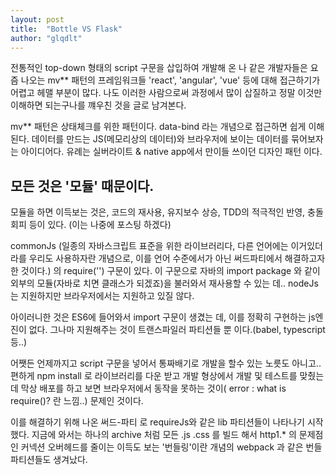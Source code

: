 ```yaml
---
layout: post
title:  "Bottle VS Flask"
author: "glqdlt"
---
```


전통적인 top-down 형태의 script 구문을 삽입하여 개발해 온 나 같은 개발자들은 요즘 나오는 mv** 패턴의 프레임워크들 'react', 'angular', 'vue' 등에 대해 접근하기가 어렵고 헤맬 부분이 많다. 나도 이러한 사람으로써 과정에서 많이 삽질하고 정말 이것만 이해하면 되는구나를 꺠우친 것을 글로 남겨본다.

mv** 패턴은 상태체크를 위한 패턴이다. data-bind 라는 개념으로 접근하면 쉽게 이해 된다. 데이터를 만드는 JS(메모리상의 데이터)와 브라우저에 보이는 데이터를 묶어보자는 아이디어다. 유례는 실버라이트 & native app에서 만이들 쓰이던 디자인 패턴 이다.

## 모든 것은 '모듈' 때문이다.

모듈을 하면 이득보는 것은, 코드의 재사용, 유지보수 상승, TDD의 적극적인 반영, 충돌 회피 등이 있다. (이는 나중에 포스팅 하겠다)

commonJs (일종의 자바스크립트 표준을 위한 라이브러리다, 다른 언어에는 이거있더라를 우리도 사용하자란 개념으로, 이를 언어 수준에서가 아닌 써드파티에서 해결하고자 한 것이다.) 의 require('') 구문이 있다. 이 구문으로 자바의 import package 와 같이 외부의 모듈(자바로 치면 클래스가 되겠죠)을 불러와서 재사용할 수 있는 데..
nodeJs는 지원하지만 브라우저에서는 지원하고 있질 않다.

아이러니한 것은 ES6에 들어와서 import 구문이 생겼는 데, 이를 정확히 구현하는 js엔진이 없다. 그나마 지원해주는 것이 트랜스파일러 파티션들 뿐 이다.(babel, typescript 등..)

어쨋든 언제까지고 script 구문을 넣어서 통짜배기로 개발을 할수 있는 노릇도 아니고.. 편하게 npm install 로 라이브러리를 다운 받고 개발 형상에서 개발 및 테스트를 맞췄는 데 막상 배포를 하고 보면 브라우저에서 동작을 못하는 것이( error : what is require()? 란 느낌..) 문제인 것이다.

이를 해결하기 위해 나온 써드-파티 로 requireJs와 같은 lib 파티션들이 나타나기 시작했다.
지금에 와서는 하나의 archive 처럼 모든 .js .css 를 빌드 해서 http1.* 의 문제점인 커넥션 오버헤드를 줄이는 이득도 보는 '번들링'이란 개념의 webpack 과 같은 번들 파티션들도 생겨났다.

